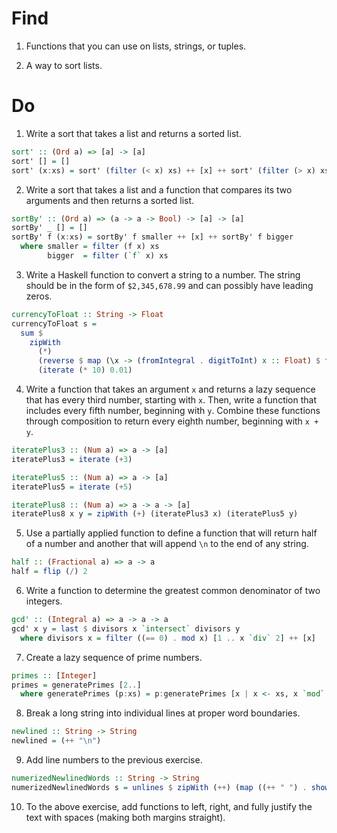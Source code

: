 # Find

1. Functions that you can use on lists, strings, or tuples.

2. A way to sort lists.

# Do

1. Write a sort that takes a list and returns a sorted list.

```Haskell
sort' :: (Ord a) => [a] -> [a]
sort' [] = []
sort' (x:xs) = sort' (filter (< x) xs) ++ [x] ++ sort' (filter (> x) xs)
```

2. Write a sort that takes a list and a function that compares its two arguments
and then returns a sorted list.

```Haskell
sortBy' :: (Ord a) => (a -> a -> Bool) -> [a] -> [a]
sortBy' _ [] = []
sortBy' f (x:xs) = sortBy' f smaller ++ [x] ++ sortBy' f bigger
  where smaller = filter (f x) xs
        bigger  = filter (`f` x) xs
```

3. Write a Haskell function to convert a string to a number. The string should
be in the form of `$2,345,678.99` and can possibly have leading zeros.

```Haskell
currencyToFloat :: String -> Float
currencyToFloat s =
  sum $
    zipWith
      (*)
      (reverse $ map (\x -> (fromIntegral . digitToInt) x :: Float) $ filter isDigit s)
      (iterate (* 10) 0.01)
```

4. Write a function that takes an argument `x` and returns a lazy sequence that
has every third number, starting with `x`. Then, write a function that includes
every fifth number, beginning with `y`. Combine these functions through
composition to return every eighth number, beginning with `x + y`.

```Haskell
iteratePlus3 :: (Num a) => a -> [a]
iteratePlus3 = iterate (+3)

iteratePlus5 :: (Num a) => a -> [a]
iteratePlus5 = iterate (+5)

iteratePlus8 :: (Num a) => a -> a -> [a]
iteratePlus8 x y = zipWith (+) (iteratePlus3 x) (iteratePlus5 y)
```

5. Use a partially applied function to define a function that will return half
of a number and another that will append `\n` to the end of any string.

```Haskell
half :: (Fractional a) => a -> a
half = flip (/) 2
```

6. Write a function to determine the greatest common denominator of two
integers.

```Haskell
gcd' :: (Integral a) => a -> a -> a
gcd' x y = last $ divisors x `intersect` divisors y
  where divisors x = filter ((== 0) . mod x) [1 .. x `div` 2] ++ [x]
```

7. Create a lazy sequence of prime numbers.

```Haskell
primes :: [Integer]
primes = generatePrimes [2..]
  where generatePrimes (p:xs) = p:generatePrimes [x | x <- xs, x `mod` p > 0]
```

8. Break a long string into individual lines at proper word boundaries.

```Haskell
newlined :: String -> String
newlined = (++ "\n")
```

9. Add line numbers to the previous exercise.

```Haskell
numerizedNewlinedWords :: String -> String
numerizedNewlinedWords s = unlines $ zipWith (++) (map ((++ " ") . show) [1..]) (words s)
```

10. To the above exercise, add functions to left, right, and fully justify the
text with spaces (making both margins straight).

```Haskell
```
